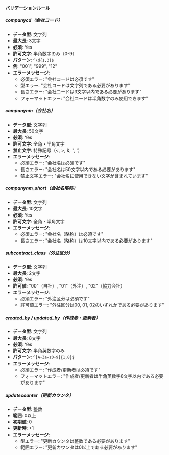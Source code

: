   #### バリデーションルール

  ##### companycd（会社コード）
  - **データ型**: 文字列
  - **最大長**: 3文字
  - **必須**: Yes
  - **許可文字**: 半角数字のみ（0-9）
  - **パターン**: `^\d{1,3}$`
  - **例**: "001", "999", "12"
  - **エラーメッセージ**:
    - 必須エラー: "会社コードは必須です"
    - 型エラー: "会社コードは文字列である必要があります"
    - 長さエラー: "会社コードは3文字以内である必要があります"
    - フォーマットエラー: "会社コードは半角数字のみ使用できます"

  ##### companynm（会社名）
  - **データ型**: 文字列
  - **最大長**: 50文字
  - **必須**: Yes
  - **許可文字**: 全角・半角文字
  - **禁止文字**: 特殊記号（<, >, &, ", '）
  - **エラーメッセージ**:
    - 必須エラー: "会社名は必須です"
    - 長さエラー: "会社名は50文字以内である必要があります"
    - 禁止文字エラー: "会社名に使用できない文字が含まれています"

  ##### companynm_short（会社名略称）
  - **データ型**: 文字列
  - **最大長**: 10文字
  - **必須**: Yes
  - **許可文字**: 全角・半角文字
  - **エラーメッセージ**:
    - 必須エラー: "会社名（略称）は必須です"
    - 長さエラー: "会社名（略称）は10文字以内である必要があります"

  ##### subcontract_class（外注区分）
  - **データ型**: 文字列
  - **最大長**: 2文字
  - **必須**: Yes
  - **許可値**: "00"（自社）, "01"（外注）, "02"（協力会社）
  - **エラーメッセージ**:
    - 必須エラー: "外注区分は必須です"
    - 許可値エラー: "外注区分は00, 01, 02のいずれかである必要があります"

  ##### created_by / updated_by（作成者・更新者）
  - **データ型**: 文字列
  - **最大長**: 8文字
  - **必須**: Yes
  - **許可文字**: 半角英数字のみ
  - **パターン**: `^[A-Za-z0-9]{1,8}$`
  - **エラーメッセージ**:
    - 必須エラー: "作成者/更新者は必須です"
    - フォーマットエラー: "作成者/更新者は半角英数字8文字以内である必要があります"

  ##### updatecounter（更新カウンタ）
  - **データ型**: 整数
  - **範囲**: 0以上
  - **初期値**: 0
  - **更新時**: +1
  - **エラーメッセージ**:
    - 型エラー: "更新カウンタは整数である必要があります"
    - 範囲エラー: "更新カウンタは0以上である必要があります"
